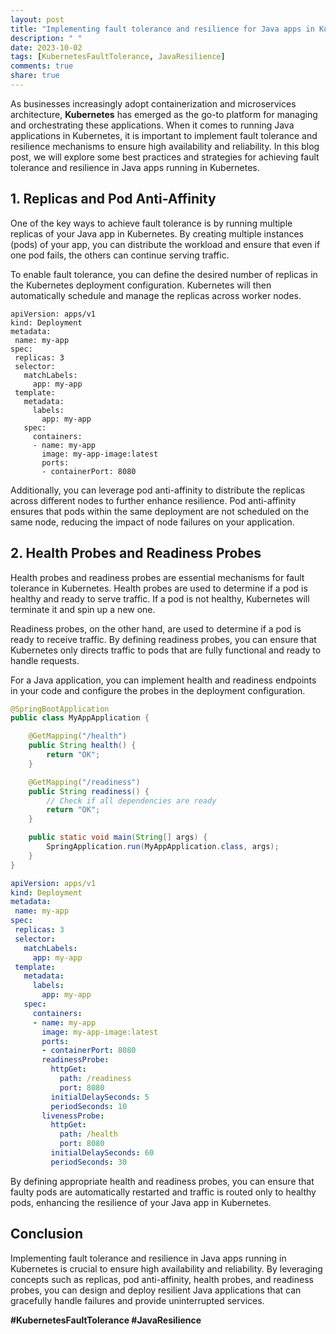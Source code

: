```yaml
---
layout: post
title: "Implementing fault tolerance and resilience for Java apps in Kubernetes"
description: " "
date: 2023-10-02
tags: [KubernetesFaultTolerance, JavaResilience]
comments: true
share: true
---
```


As businesses increasingly adopt containerization and microservices architecture, **Kubernetes** has emerged as the go-to platform for managing and orchestrating these applications. When it comes to running Java applications in Kubernetes, it is important to implement fault tolerance and resilience mechanisms to ensure high availability and reliability. In this blog post, we will explore some best practices and strategies for achieving fault tolerance and resilience in Java apps running in Kubernetes.

## 1. Replicas and Pod Anti-Affinity

One of the key ways to achieve fault tolerance is by running multiple replicas of your Java app in Kubernetes. By creating multiple instances (pods) of your app, you can distribute the workload and ensure that even if one pod fails, the others can continue serving traffic.

To enable fault tolerance, you can define the desired number of replicas in the Kubernetes deployment configuration. Kubernetes will then automatically schedule and manage the replicas across worker nodes.

```
apiVersion: apps/v1
kind: Deployment
metadata:
 name: my-app
spec:
 replicas: 3
 selector:
   matchLabels:
     app: my-app
 template:
   metadata:
     labels:
       app: my-app
   spec:
     containers:
     - name: my-app
       image: my-app-image:latest
       ports:
       - containerPort: 8080
```

Additionally, you can leverage pod anti-affinity to distribute the replicas across different nodes to further enhance resilience. Pod anti-affinity ensures that pods within the same deployment are not scheduled on the same node, reducing the impact of node failures on your application.

## 2. Health Probes and Readiness Probes

Health probes and readiness probes are essential mechanisms for fault tolerance in Kubernetes. Health probes are used to determine if a pod is healthy and ready to serve traffic. If a pod is not healthy, Kubernetes will terminate it and spin up a new one.

Readiness probes, on the other hand, are used to determine if a pod is ready to receive traffic. By defining readiness probes, you can ensure that Kubernetes only directs traffic to pods that are fully functional and ready to handle requests.

For a Java application, you can implement health and readiness endpoints in your code and configure the probes in the deployment configuration.

```java
@SpringBootApplication
public class MyAppApplication {

    @GetMapping("/health")
    public String health() {
        return "OK";
    }

    @GetMapping("/readiness")
    public String readiness() {
        // Check if all dependencies are ready
        return "OK";
    }

    public static void main(String[] args) {
        SpringApplication.run(MyAppApplication.class, args);
    }
}
```

```yaml
apiVersion: apps/v1
kind: Deployment
metadata:
 name: my-app
spec:
 replicas: 3
 selector:
   matchLabels:
     app: my-app
 template:
   metadata:
     labels:
       app: my-app
   spec:
     containers:
     - name: my-app
       image: my-app-image:latest
       ports:
       - containerPort: 8080
       readinessProbe:
         httpGet:
           path: /readiness
           port: 8080
         initialDelaySeconds: 5
         periodSeconds: 10
       livenessProbe:
         httpGet:
           path: /health
           port: 8080
         initialDelaySeconds: 60
         periodSeconds: 30
```

By defining appropriate health and readiness probes, you can ensure that faulty pods are automatically restarted and traffic is routed only to healthy pods, enhancing the resilience of your Java app in Kubernetes.

## Conclusion

Implementing fault tolerance and resilience in Java apps running in Kubernetes is crucial to ensure high availability and reliability. By leveraging concepts such as replicas, pod anti-affinity, health probes, and readiness probes, you can design and deploy resilient Java applications that can gracefully handle failures and provide uninterrupted services.

**#KubernetesFaultTolerance #JavaResilience**